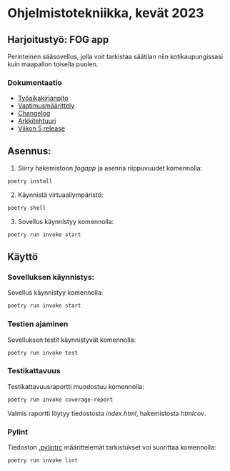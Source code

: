 # Ohjelmistotekniikka, kevät 2023

## Harjoitustyö: FOG app

Perinteinen sääsovellus, jolla voit tarkistaa säätilan niin kotikaupungissasi kuin maapallon toisella puolen.

### Dokumentaatio

- [Työaikakirjanpito](https://github.com/stalola/ot-harjoitustyo/blob/main/fogapp/dokumentaatio/tuntikirjanpito.md)
- [Vaatimusmäärittely](https://github.com/stalola/ot-harjoitustyo/blob/main/fogapp/dokumentaatio/vaatimusmaarittely.md)
- [Changelog](https://github.com/stalola/ot-harjoitustyo/blob/main/fogapp/dokumentaatio/changelog.md)
- [Arkkitehtuuri](https://github.com/stalola/ot-harjoitustyo/blob/main/fogapp/dokumentaatio/arkkitehtuuri.md)
- [Viikon 5 release](https://github.com/stalola/ot-harjoitustyo/releases/tag/viikko5)

## Asennus:

1. Siirry hakemistoon _fogapp_ ja asenna riippuvuudet komennolla:

```bash
poetry install
```
2. Käynnistä virtuaaliympäristö:

```bash
poetry shell
```
3. Sovellus käynnistyy komennolla:

```bash
poetry run invoke start
```

## Käyttö

### Sovelluksen käynnistys:

Sovellus käynnistyy komennolla:

```bash
poetry run invoke start
```

### Testien ajaminen

Sovelluksen testit käynnistyvät komennolla:

```bash
poetry run invoke test
```

### Testikattavuus

Testikattavuusraportti muodostuu komennolla:

```bash
poetry run invoke coverage-report
```

Valmis raportti löytyy tiedostosta _index.html_, hakemistosta _htmlcov_.

### Pylint

Tiedoston [.pylintrc](https://github.com/stalola/ot-harjoitustyo/blob/main/fogapp/.pylintrc) määrittelemät tarkistukset voi suorittaa komennolla:

```bash
poetry run invoke lint
```
